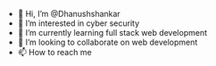 - 👋 Hi, I’m @Dhanushshankar
- 👀 I’m interested in cyber security 
- 🌱 I’m currently learning full stack web development 
- 💞️ I’m looking to collaborate on web development 
- 📫 How to reach me 

<!---
Dhanushshankar/Dhanushshankar is a ✨ special ✨ repository because its `README.md` (this file) appears on your GitHub profile.
You can click the Preview link to take a look at your changes.
--->
